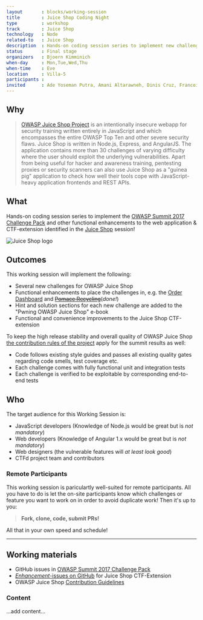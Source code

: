 ```yaml
---
layout       : blocks/working-session
title        : Juice Shop Coding Night
type         : workshop
track        : Juice Shop
technology   : Node
related-to   : Juice Shop
description  : Hands-on coding session series to implement new challenges and other features in OWASP Juice Shop and its CTF-extension project.
status       : Final stage
organizers   : Bjoern Kimminich
when-day     : Mon,Tue,Wed,Thu
when-time    : Eve
location     : Villa-5
participants :
invited      : Ade Yoseman Putra, Amani Altarawneh, Dinis Cruz, Francois Raynaud, Ingo Hanke, Madhu Akula, Stefano Di Paola, Tiago Mendo, Timo Pagel, Victor Vidigal Ribeiro, Josh Grossman
---
```


## Why

> [OWASP Juice Shop Project](https://www.owasp.org/index.php/OWASP_Juice_Shop_Project "OWASP Juice Shop Project")
> is an intentionally insecure webapp for security training written
> entirely in JavaScript and which encompasses the entire OWASP Top Ten
> and other severe security flaws. Juice Shop is written in Node.js,
> Express, and AngularJS. The application contains more than 30
> challenges of varying difficulty where the user should exploit the
> underlying vulnerabilities. Apart from being useful for hacker and
> awareness training, pentesting proxies or security scanners can also
> use Juice Shop as a "guinea pig" application to check how well their
> tools cope with JavaScript-heavy application frontends and REST APIs.

## What

Hands-on coding session series to implement the
[OWASP Summit 2017 Challenge Pack](https://github.com/bkimminich/juice-shop/milestone/3)
and other functional enhancements to the web application & CTF-extension
identified in the [Juice Shop](Juice-Shop.md) session!

![Juice Shop logo](https://github.com/bkimminich/juice-shop/raw/master/app/public/images/JuiceShop_Logo_100px.png)

## Outcomes

This working session will implement the following:

- Several new challenges for OWASP Juice Shop
- Functional enhancements to place the challenges in, e.g. the
  [Order Dashboard](https://github.com/bkimminich/juice-shop/issues/244)
  and
  [~~Pomace Recycling~~](https://github.com/bkimminich/juice-shop/issues/243)(_done!_)
- Hint and solution sections for each new challenge are added to the
  "Pwning OWASP Juice Shop" e-book
- Functional and convenience improvements to the Juice Shop
  CTF-extension

To keep the high release stability and overall quality of OWASP Juice
Shop
[the contribution rules of the project](https://github.com/bkimminich/juice-shop/blob/master/CONTRIBUTING.md)
apply for the summit results as well:

- Code follows existing style guides and passes all existing quality
  gates regarding code smells, test coverage etc.
- Each challenge comes with fully functional unit and integration tests
- Each challenge is verified to be exploitable by corresponding
  end-to-end tests

## Who

The target audience for this Working Session is:

- JavaScript developers (Knowledge of Node.js would be great but is _not
  mandatory_)
- Web developers (Knowledge of Angular 1.x would be great but is _not
  mandatory_)
- Web designers (the vulnerable features will _at least look good_)
- CTFd project team and contributors

### Remote Participants

This working session is pariculartly well-suited for remote
participants. All you have to do is let the on-site participants know
which challenges or feature you want to work on in order to avoid
duplicate work! Then it's up to you:

> **Fork, clone, code, submit PRs!**

All that in your own speed and schedule!

---

## Working materials

- GitHub issues in
  [OWASP Summit 2017 Challenge Pack](https://github.com/bkimminich/juice-shop/milestone/3)
- [_Enhancement_-issues on GitHub](https://github.com/bkimminich/juice-shop-ctf/issues?q=is%3Aissue+is%3Aopen+label%3Aenhancement)
  for Juice Shop CTF-Extension
- OWASP Juice Shop
  [Contribution Guidelines](https://github.com/bkimminich/juice-shop/blob/master/CONTRIBUTING.md)

### Content

...add content...
